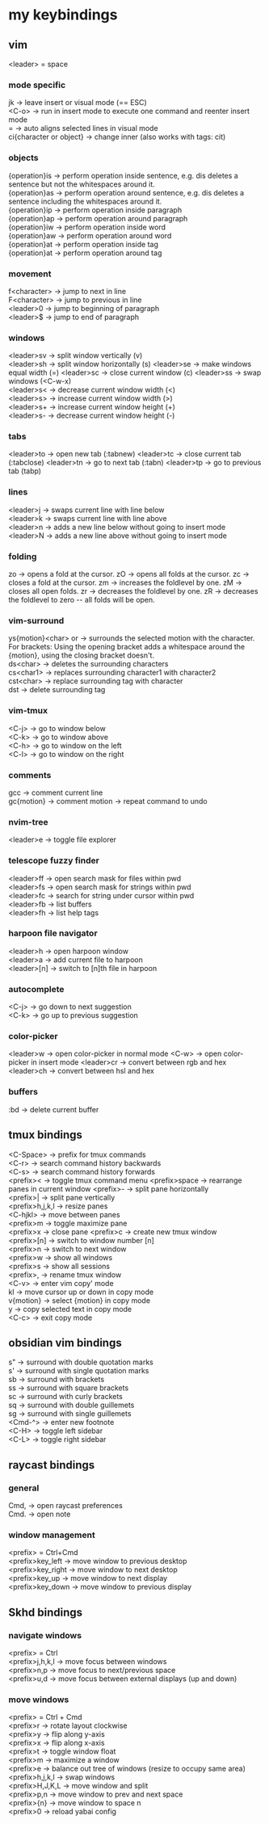 # my keybindings
## vim

\<leader> = space  

### mode specific

jk → leave insert or visual mode (== ESC)  
\<C-o> → run in insert mode to execute one command and reenter insert mode  
= → auto aligns selected lines in visual mode  
ci{character or object} → change inner (also works with tags: cit)

### objects

{operation}is → perform operation inside sentence, e.g. dis deletes a sentence but not the whitespaces around it.  
{operation}as → perform operation around sentence, e.g. dis deletes a sentence including the whitespaces around it.  
{operation}ip → perform operation inside paragraph  
{operation}ap → perform operation around paragraph  
{operation}iw → perform operation inside word  
{operation}aw → perform operation around word  
{operation}at → perform operation inside tag  
{operation}at → perform operation around tag


### movement

f\<character> → jump to next <character> in line  
F\<character> → jump to previous <character> in line  
\<leader>0 → jump to beginning of paragraph  
\<leader>$ → jump to end of paragraph  

### windows

\<leader>sv → split window vertically (<C-w>v)  
\<leader>sh → split window horizontally (<C-w>s) 
\<leader>se → make windows equal width (<C-w>=) 
\<leader>sc → close current window (<C-w>c) 
\<leader>ss → swap windows (<C-w-x)  
\<leader>s< → decrease current window width (<C-w><)  
\<leader>s> → increase current window width (<C-w>>)  
\<leader>s+ → increase current window height (<C-w>+)  
\<leader>s- → decrease current window height (<C-w>-)  

### tabs

\<leader>to → open new tab  (:tabnew)
\<leader>tc → close current tab  (:tabclose)
\<leader>tn → go to next tab  (:tabn)
\<leader>tp → go to previous tab (tabp) 

### lines

\<leader>j → swaps current line with line below  
\<leader>k → swaps current line with line above  
\<leader>n → adds a new line below without going to insert mode  
\<leader>N → adds a new line above without going to insert mode  

### folding

zo → opens a fold at the cursor.
zO → opens all folds at the cursor.
zc → closes a fold at the cursor.
zm → increases the foldlevel by one.
zM → closes all open folds.
zr → decreases the foldlevel by one.
zR → decreases the foldlevel to zero -- all folds will be open.

### vim-surround

ys{motion}\<char> or <tag> → surrounds the selected motion with the character. For brackets: Using the opening bracket adds a whitespace around the {motion}, using the closing bracket doesn't.  
ds\<char> → deletes the surrounding characters  
cs\<char1><char2> → replaces surrounding character1 with character2  
cst\<char> → replace surrounding tag with character  
dst → delete surrounding tag  

### vim-tmux

\<C-j> → go to window below  
\<C-k> → go to window above  
\<C-h> → go to window on the left  
\<C-l> → go to window on the right  

### comments

gcc → comment current line  
gc{motion} → comment motion → repeat command to undo  

### nvim-tree

\<leader>e → toggle file explorer  

### telescope fuzzy finder

\<leader>ff → open search mask for files within pwd  
\<leader>fs → open search mask for strings within pwd  
\<leader>fc → search for string under cursor within pwd  
\<leader>fb → list buffers  
\<leader>fh → list help tags  

### harpoon file navigator

\<leader>h → open harpoon window  
\<leader>a → add current file to harpoon  
\<leader>[n] → switch to [n]th file in harpoon  

### autocomplete

\<C-j> → go down to next suggestion  
\<C-k> → go up to previous suggestion  

### color-picker

\<leader>w → open color-picker in normal mode
\<C-w> → open color-picker in insert mode
\<leader>cr → convert between rgb and hex
\<leader>ch → convert between hsl and hex

### buffers

:bd → delete current buffer  

## tmux bindings

\<C-Space> → prefix for tmux commands  
\<C-r> → search command history backwards  
\<C-s> → search command history forwards  
\<prefix>< → toggle tmux command menu 
\<prefix>space → rearrange panes in current window
\<prefix>- → split pane horizontally  
\<prefix>| → split pane vertically  
\<prefix>h,j,k,l → resize panes  
\<C-hjkl> → move between panes  
\<prefix>m → toggle maximize pane  
\<prefix>x → close pane 
\<prefix>c → create new tmux window  
\<prefix>[n] → switch to window number [n]  
\<prefix>n → switch to next window  
\<prefix>w → show all windows  
\<prefix>s → show all sessions  
\<prefix>, → rename tmux window  
\<C-v> → enter vim copy' mode  
    kl → move cursor up or down in copy mode  
    v{motion} → select {motion} in copy mode  
    y → copy selected text in copy mode  
    \<C-c> → exit copy mode  

## obsidian vim bindings

s" → surround with double quotation marks  
s' → surround with single quotation marks  
sb → surround with brackets  
ss → surround with square brackets  
sc → surround with curly brackets  
sq → surround with double guillemets  
sg → surround with single guillemets  
\<Cmd-^> → enter new footnote  
\<C-H> → toggle left sidebar  
\<C-L> → toggle right sidebar  

## raycast bindings
### general

Cmd, → open raycast preferences  
Cmd. → open note  

### window management

\<prefix> = Ctrl+Cmd  
\<prefix>key_left → move window to previous desktop  
\<prefix>key_right → move window to next desktop  
\<prefix>key_up → move window to next display  
\<prefix>key_down → move window to previous display  
    
## Skhd bindings
### navigate windows
\<prefix> = Ctrl  
\<prefix>j,h,k,l → move focus between windows  
\<prefix>n,p → move focus to next/previous space  
\<prefix>u,d → move focus between external displays (up and down)  
    
### move windows
\<prefix> = Ctrl + Cmd  
\<prefix>r → rotate layout clockwise  
\<prefix>y → flip along y-axis  
\<prefix>x → flip along x-axis  
\<prefix>t → toggle window float  
\<prefix>m → maximize a window  
\<prefix>e → balance out tree of windows (resize to occupy same area)  
\<prefix>h,j,k,l → swap windows  
\<prefix>H,J,K,L →  move window and split  
\<prefix>p,n → move window to prev and next space  
\<prefix>{n} → move window to space n  
\<prefix>0 → reload yabai config
